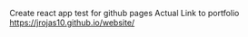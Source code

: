 Create react app test for github pages
Actual Link to portfolio 
https://jrojas10.github.io/website/
